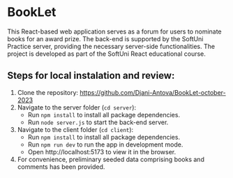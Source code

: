 # BookLet
This React-based web application serves as a forum for users to nominate books for an award prize. The back-end is supported by the SoftUni Practice server, providing the necessary server-side functionalities. The project is developed as part of the SoftUni React educational course.

## Steps for local instalation and review:
1. Clone the repository:  https://github.com/Djani-Antova/BookLet-october-2023
2. Navigate to the server folder (`cd server`):
   - Run `npm install` to install all package dependencies.
   - Run `node server.js` to start the back-end server.
3. Navigate to the client folder (`cd client`):
   - Run `npm install` to install all package dependencies.
   - Run `npm run dev` to run the app in development mode.
   - Open http://localhost:5173 to view it in the browser.
4. For convenience, preliminary seeded data comprising books and comments has been provided.
